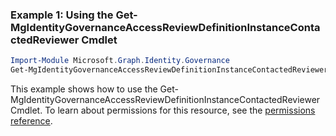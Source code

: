 ### Example 1: Using the Get-MgIdentityGovernanceAccessReviewDefinitionInstanceContactedReviewer Cmdlet
```powershell
Import-Module Microsoft.Graph.Identity.Governance
Get-MgIdentityGovernanceAccessReviewDefinitionInstanceContactedReviewer -AccessReviewScheduleDefinitionId $accessReviewScheduleDefinitionId -AccessReviewInstanceId $accessReviewInstanceId
```
This example shows how to use the Get-MgIdentityGovernanceAccessReviewDefinitionInstanceContactedReviewer Cmdlet.
To learn about permissions for this resource, see the [permissions reference](/graph/permissions-reference).
